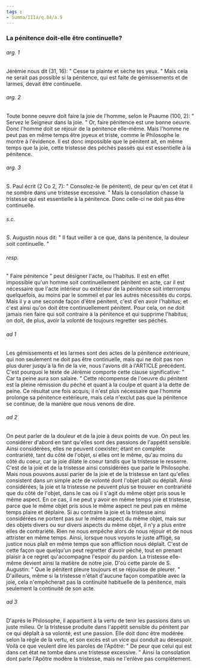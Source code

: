 ```yaml
---
tags : 
- Summa/IIIa/q.84/a.9
---
```


### La pénitence doit-elle être continuelle?

###### arg. 1
Jérémie nous dit (31, 16): " Cesse ta plainte et sèche tes yeux. " Mais cela ne serait pas possible si la pénitence, qui est faite de gémissements et de larmes, devait être continuelle. 

###### arg. 2
Toute bonne oeuvre doit faire la joie de l'homme, selon le Psaume (100, 2): " Servez le Seigneur dans la joie. " Or, faire pénitence est une bonne oeuvre. Donc l'homme doit se réjouir de la pénitence elle-même. Mais l'homme ne peut pas en même temps être joyeux et triste, comme le Philosophe le montre à l'évidence. Il est donc impossible que le pénitent ait, en même temps que la joie, cette tristesse des péchés passés qui est essentielle à la pénitence. 

###### arg. 3
S. Paul écrit (2 Co 2, 7): " Consolez-le (le pénitent), de peur qu'en cet état il ne sombre dans une tristesse excessive. " Mais la consolation chasse la tristesse qui est essentielle à la pénitence. Donc celle-ci ne doit pas être continuelle. 

###### s.c.
S. Augustin nous dit: " Il faut veiller à ce que, dans la pénitence, la douleur soit continuelle. " 

###### resp.
" Faire pénitence " peut désigner l'acte, ou l'habitus. Il est en effet impossible qu'un homme soit continuellement pénitent en acte, car il est nécessaire que l'acte intérieur ou extérieur de la pénitence soit interrompu quelquefois, au moins par le sommeil et par les autres nécessités du corps. Mais il y a une seconde façon d'être pénitent, c'est d'en avoir l'habitus; et c'est ainsi qu'on doit être continuellement pénitent. Pour cela, on ne doit jamais rien faire qui soit contraire à la pénitence et qui supprime l'habitus; on doit, de plus, avoir la volonté de toujours regretter ses péchés. 

###### ad 1
Les gémissements et les larmes sont des actes de la pénitence extérieure, qui non seulement ne doit pas être continuelle, mais qui ne doit pas non plus durer jusqu'à la fin de la vie, nous l'avons dit à l'ARTICLE précédent. C'est pourquoi le texte de Jérémie comporte cette clause significative: " Car ta peine aura son salaire. " Cette récompense de l'oeuvre du pénitent est la pleine rémission du péché et quant à la coulpe et quant à la dette de peine. Ce résultat une fois acquis, il n'est plus nécessaire que l'homme prolonge sa pénitence extérieure, mais cela n'exclut pas que la pénitence se continue, de la manière que nous venons de dire. 

###### ad 2
On peut parler de la douleur et de la joie à deux points de vue. On peut les considérer d'abord en tant qu'elles sont des passions de l'appétit sensible. Ainsi considérées, elles ne peuvent coexister; étant en complète contrariété, tant du côté de l'objet, si elles ont le même, qu'au moins du côté du coeur, car la joie dilate le coeur tandis que la tristesse le resserre. C'est de la joie et de la tristesse ainsi considérées que parle le Philosophe. Mais nous pouvons aussi parier de la joie et de la tristesse en tant qu'elles consistent dans un simple acte de volonté dont l'objet plaît ou déplaît. Ainsi considérées, la joie et la tristesse ne peuvent plus se trouver en contrariété que du côté de l'objet, dans le cas où il s'agit du même objet pris sous le même aspect. En ce cas, il ne peut y avoir en même temps joie et tristesse, parce que le même objet pris sous le même aspect ne peut pas en même temps plaire et déplaire. Si au contraire la joie et la tristesse ainsi considérées ne portent pas sur le même aspect du même objet, mais sur des objets divers ou sur divers aspects du même objet, il n'y a plus entre elles de contrariété. Rien ne nous empêche alors de nous réjouir et de nous attrister en même temps. Ainsi, lorsque nous voyons le juste affligé, sa justice nous plaît en même temps que son affliction nous déplaît. C'est de cette façon que quelqu'un peut regretter d'avoir péché, tout en prenant plaisir à ce regret qu'accompagne l'espoir du pardon. La tristesse elle-même devient ainsi la matière de notre joie. D'où cette parole de S. Augustin: " Que le pénitent pleure toujours et se réjouisse de pleurer. " D'ailleurs, même si la tristesse n'était d'aucune façon compatible avec la joie, cela n'empêcherait pas la continuité habituelle de la pénitence, mais seulement la continuité de son acte. 

###### ad 3
D'après le Philosophe, il appartient à la vertu de tenir les passions dans un juste milieu. Or la tristesse produite dans l'appétit sensible du pénitent par ce qui déplaît à sa volonté, est une passion. Elle doit donc être modérée selon la règle de la vertu, et son excès est un vice qui conduit au désespoir. Voilà ce que veulent dire les paroles de l'Apôtre: " De peur que celui qui est dans cet état ne tombe dans une tristesse excessive. " Ainsi la consolation dont parle l'Apôtre modère la tristesse, mais ne l'enlève pas complètement. 

